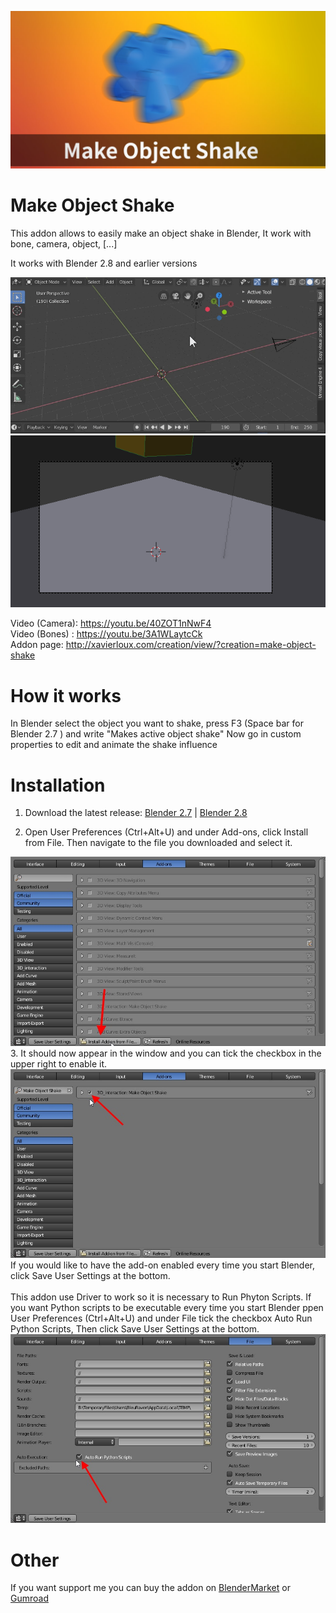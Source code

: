 ![alt text](https://github.com/xavier150/Make-Object-Shake/blob/master/Tuto/Make%20Object%20Shake%20Featured%20Image.jpg)

# Make Object Shake
This addon allows to easily make an object shake in Blender, It work with bone, camera, object, [...]

It works with Blender 2.8 and earlier versions

![alt text](https://github.com/xavier150/Make-Object-Shake/blob/master/Tuto/Blender%20Make%20Object%20Shake%20-%202.8.gif)
![alt text](https://github.com/xavier150/Make-Object-Shake/blob/master/Tuto/Blender%20Camera%20Shake.gif)

Video (Camera): https://youtu.be/40ZOT1nNwF4 </br>
Video (Bones) : https://youtu.be/3A1WLaytcCk </br>
Addon page: http://xavierloux.com/creation/view/?creation=make-object-shake

# How it works
In Blender select the object you want to shake, press F3 (Space bar for Blender 2.7 ) and write "Makes active object shake"
Now go in custom properties to edit and animate the shake influence



# Installation
1. Download the latest release:
[Blender 2.7](https://github.com/xavier150/Make-Object-Shake/releases/download/v0.1.0/make-object-shake.zip)
 | 
[Blender 2.8](https://github.com/xavier150/Make-Object-Shake/releases/download/v0.1.2/make-object-shake_2.8.zip)

2. Open User Preferences (Ctrl+Alt+U) and under Add-ons, click Install from File. Then navigate to the file you downloaded and select it.
<img src="https://github.com/xavier150/Make-Object-Shake/blob/master/Tuto/InstallationScreen1.jpg" width="600">
3. It should now appear in the window and you can tick the checkbox in the upper right to enable it.
<img src="https://github.com/xavier150/Make-Object-Shake/blob/master/Tuto/InstallationScreen2.jpg" width="600">
If you would like to have the add-on enabled every time you start Blender, click Save User Settings at the bottom.</br>
</br>
This addon use Driver to work so it is necessary to Run Phyton Scripts. If you want Python scripts to be executable every time you start Blender ppen User Preferences (Ctrl+Alt+U) and under File tick the checkbox Auto Run Python Scripts, Then click Save User Settings at the bottom.
<img src="https://github.com/xavier150/Make-Object-Shake/blob/master/Tuto/InstallationScreen3.jpg" width="600">

# Other
If you want support me you can buy the addon on [BlenderMarket](https://blendermarket.com/products/make-object-shake) or [Gumroad](https://gumroad.com/l/Make-Object-Shake)
